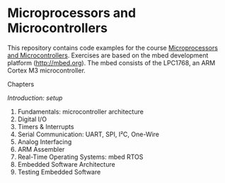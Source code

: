 # Microprocessors and Microcontrollers
This repository contains code examples for the course [Microprocessors and Microcontrollers](https://onderwijsaanbod.kuleuven.be/2015/syllabi/n/B3120NN.htm#activetab=doelstellingen_idm6094512). Exercises are based on the mbed development platform (http://mbed.org). The mbed consists of the LPC1768, an ARM Cortex M3 microcontroller.

Chapters

*Introduction: setup*

1. Fundamentals: microcontroller architecture
2. Digital I/O
3. Timers & Interrupts
4. Serial Communication: UART, SPI, I²C, One-Wire
5. Analog Interfacing
6. ARM Assembler
7. Real-Time Operating Systems: mbed RTOS
8. Embedded Software Architecture
9. Testing Embedded Software
